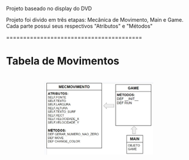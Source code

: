 Projeto baseado no display do DVD

Projeto foi divido em três etapas: Mecânica de Movimento, Main e Game. Cada parte possui seus respectivos "Atributos" e "Métodos"

========================================
<h1>Tabela de Movimentos<h1>

<div align=center>

<img height="200em" src="./img/diagrama.jpg">

</div>